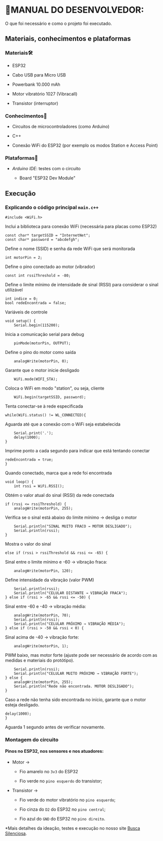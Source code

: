 # 📃MANUAL DO DESENVOLVEDOR:

 O que foi necessário e como o projeto foi executado.

## **Materiais, conhecimentos e plataformas**

### Materiais🛠️

- ESP32

- Cabo USB para Micro USB

- Powerbank 10.000 mAh

- Motor vibratório 1027 (Vibracall)

- Transistor (interruptor)

### Conhecimentos🧠

- Circuitos de microcontroladores (como Arduino)

- C++

- Conexão WiFi do ESP32 (por exemplo os modos Station e Access Point)

### Plataformas🚉

- _Arduino IDE_: testes com o circuito

    - Board "ESP32 Dev Module"

## **Execução**

### Explicando o código principal `main.c++`

    #include <WiFi.h>
Inclui a biblioteca para conexão WiFi (necessária para placas como ESP32)

    const char* targetSSID = "InternetNet";
    const char* password = "abcdefgh";
Define o nome (SSID) e senha da rede WiFi que será monitorada

    int motorPin = 2;
Define o pino conectado ao motor (vibrador)
 
    const int rssiThreshold = -80;
Define o limite mínimo de intensidade de sinal (RSSI) para considerar o sinal utilizável

    int indice = 0;
    bool redeEncontrada = false;
Variáveis de controle

    void setup() {
        Serial.begin(115200);
  Inicia a comunicação serial para debug
  
        pinMode(motorPin, OUTPUT);
Define o pino do motor como saída
  
        analogWrite(motorPin, 0);
Garante que o motor inicie desligado
    
        WiFi.mode(WIFI_STA);
Coloca o WiFi em modo "station", ou seja, cliente

        WiFi.begin(targetSSID, password);
Tenta conectar-se à rede especificada

    while(WiFi.status() != WL_CONNECTED){
Aguarda até que a conexão com o WiFi seja estabelecida

        Serial.print('.');
        delay(1000);
    }
Imprime ponto a cada segundo para indicar que está tentando conectar

    redeEncontrada = true;
    }
Quando conectado, marca que a rede foi encontrada

    void loop() {
        int rssi = WiFi.RSSI();
Obtém o valor atual do sinal (RSSI) da rede conectada
 
    if (rssi <= rssiThreshold) {
        analogWrite(motorPin, 255);
Verifica se o sinal está abaixo do limite mínimo → desliga o motor

        Serial.println("SINAL MUITO FRACO → MOTOR DESLIGADO");
        Serial.println(rssi);
    }
Mostra o valor do sinal

    else if (rssi > rssiThreshold && rssi <= -65) {
Sinal entre o limite mínimo e -60 → vibração fraca:

        analogWrite(motorPin, 120);
Define intensidade da vibração (valor PWM)

        Serial.println(rssi);
        Serial.println("CELULAR DISTANTE → VIBRAÇÃO FRACA");
    } else if (rssi > -65 && rssi <= -50) {
Sinal entre -60 e -40 → vibração média:

        analogWrite(motorPin, 70);
        Serial.println(rssi);
        Serial.println("CELULAR PRÓXIMO → VIBRAÇÃO MÉDIA");
    } else if (rssi > -50 && rssi < 0) {
Sinal acima de -40 → vibração forte:

        analogWrite(motorPin, 1);
PWM baixo, mas motor forte (ajuste pode ser necessário de acordo com as medidas e materiais do protótipo).

        Serial.println(rssi);
        Serial.println("CELULAR MUITO PRÓXIMO → VIBRAÇÃO FORTE"); 
    } else {
        analogWrite(motorPin, 255);
        Serial.println("Rede não encontrada. MOTOR DESLIGADO");
    }
  Caso a rede não tenha sido encontrada no início, garante que o motor esteja desligado.

    delay(1000);
    }
Aguarda 1 segundo antes de verificar novamente.

### Montagem do circuito

#### Pinos no ESP32, nos sensores e nos atuadores:

- Motor ->

    - Fio amarelo no `3v3` do ESP32

    - Fio verde no `pino esquerdo` do transistor;

- Transistor ->

    - Fio verde do motor vibratório no `pino esquerdo`;

    - Fio cinza do `D2` do ESP32 no `pino central`;

    - Fio azul do `GND` do ESP32 no `pino direito`.

*Mais detalhes da ideação, testes e execução no nosso site [Busca Silenciosa](https://sites.google.com/cesar.school/g18-buscasilenciosa/status-report-1).
